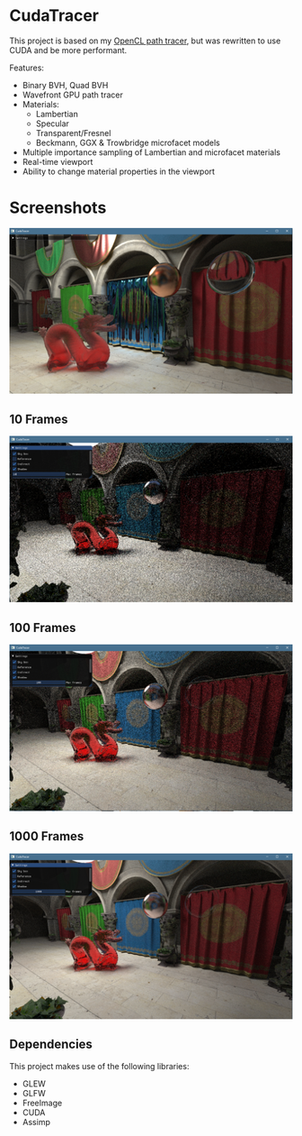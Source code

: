 # CudaTracer

This project is based on my [OpenCL path tracer](https://github.com/MeirBon/tracer), but was rewritten to use CUDA and
be more performant.

Features:
- Binary BVH, Quad BVH
- Wavefront GPU path tracer
- Materials:
    - Lambertian
    - Specular
    - Transparent/Fresnel
    - Beckmann, GGX & Trowbridge microfacet models
- Multiple importance sampling of Lambertian and microfacet materials
- Real-time viewport
- Ability to change material properties in the viewport

# Screenshots
![Sponza](assets/sponza.png)

## 10 Frames
![Sponza](assets/sponza10.png)

## 100 Frames
![Sponza](assets/sponza100.png)

## 1000 Frames
![Sponza](assets/sponza1000.png)

## Dependencies
This project makes use of the following libraries:
- GLEW
- GLFW
- FreeImage
- CUDA
- Assimp